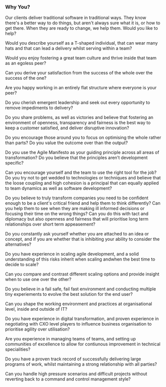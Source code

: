 ### Why You?

Our clients deliver traditional software in traditional ways. They know there's a better way to do things, but aren't always sure what it is, or how to get there. When they are ready to change, we help them. Would you like to help?

Would you describe yourself as a T-shaped individual, that can wear many hats and that can lead a delivery whilst serving within a team? 

Would you enjoy fostering a great team culture and thrive inside that team as an egoless peer? 

Can you derive your satisfaction from the success of the whole over the success of the one? 

Are you happy working in an entirely flat structure where everyone is your peer? 

Do you cherish emergent leadership and seek out every opportunity to remove impediments to delivery?

Do you share problems, as well as victories and believe that fostering an environment of openness, transparency and fairness is the best way to keep a customer satisfied, and deliver disruptive innovation?

Do you encourage those around you to focus on optimising the whole rather than parts? Do you value the outcome over than the output?

Do you use the Agile Manifesto as your guiding principle across all areas of transformation? Do you believe that the principles aren’t development specific?

Can you encourage yourself and the team to use the right tool for the job? Do you try not to get wedded to technologies or techniques and believe that the loose coupling and high cohesion is a principal that can equally applied to team dynamics as well as software development?

Do you believe to truly transform companies you need to be confident enough to be a client's critical friend and help them to think differently? Can you help them to see when they are making ill informed decisions or focusing their time on the wrong things? Can you do this with tact and diplomacy but also openness and fairness that will prioritise long term relationships over short term appeasement? 

Do you constantly ask yourself whether you are attached to an idea or concept, and if you are whether that is inhibiting your ability to consider the alternatives?

Do you have experience in scaling agile development, and a solid understanding of this risks inherit when scaling andwhen the best time to decide to scale? 

Can you compare and contrast different scaling options and provide insight when to use one over the other?

Do you believe in a fail safe, fail fast environment and conducting multiple tiny experiements to evolve the best solution for the end user? 

Can you shape the working environment and practices at organisational level, inside and outside of IT?

Do you have experience in digital transformation, and proven experience in negotiating with CXO level players to influence business organisation to prioritise agility over utilisation?

Are you experience in managing teams of teams, and setting up communities of excellence to allow for contiunous improvement in technical specialities?

Do you have a proven track record of successfully delivering large programs of work, whilst maintaining a strong relationship with all parties?

Can you handle high pressure scenarios and difficult projects without reverting back to a command and control management style?
